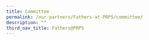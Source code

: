 ```yaml
---
title: Committee
permalink: /our-partners/Fathers-at-PRPS/committee/
description: ""
third_nav_title: Fathers@PRPS
---
```

